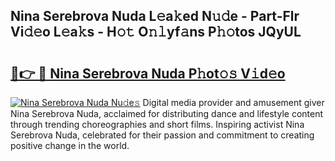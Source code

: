 ## Nina Serebrova Nuda L𝚎a𝚔ed N𝚞𝚍e - Part-Flr Vi𝚍𝚎o L𝚎a𝚔s - H𝚘𝚝 O𝚗𝚕yf𝚊ns P𝚑𝚘tos JQyUL

# <h2><a href="http://kf0tpgr.oniu.top/?m=Nina+Serebrova+Nuda">🔗👉 🔴 Nina Serebrova Nuda P𝚑ot𝚘𝚜 V𝚒d𝚎o</a></h2>

[![Nina Serebrova Nuda Nu𝚍e𝚜](https://i.imgur.com/0qMVB7G.gif)](http://kf0tpgr.oniu.top/?m=Nina+Serebrova+Nuda)
Digital media provider and amusement giver Nina Serebrova Nuda, acclaimed for distributing dance and lifestyle content through trending choreographies and short films. Inspiring activist Nina Serebrova Nuda, celebrated for their passion and commitment to creating positive change in the world.  
